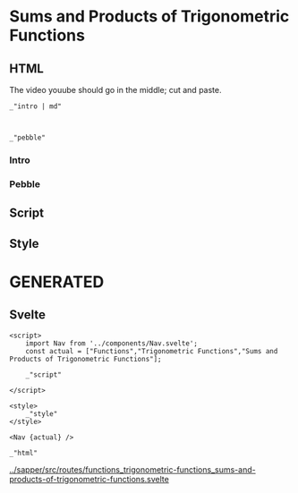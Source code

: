 # Sums and Products of Trigonometric Functions

## HTML

The video youube should go in the middle; cut and paste. 

    _"intro | md"

    

    _"pebble"


### Intro


### Pebble



## Script


## Style



# GENERATED

## Svelte

    <script>
        import Nav from '../components/Nav.svelte';
        const actual = ["Functions","Trigonometric Functions","Sums and Products of Trigonometric Functions"];

        _"script"
    
    </script>

    <style>
        _"style"
    </style>

    <Nav {actual} />

    _"html"

[../sapper/src/routes/functions_trigonometric-functions_sums-and-products-of-trigonometric-functions.svelte](# "save:")

